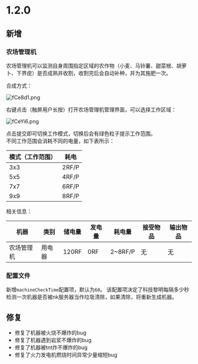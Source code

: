 # 1.2.0  

## 新增

### 农场管理机

农场管理机可以监测自身周围指定区域的农作物（小麦、马铃薯、甜菜根、胡萝卜、下界疣）是否成熟并收割，收割完后会自动补种，并为其施肥一次。

合成方式：

![fCe8d1.png](https://z3.ax1x.com/2021/08/02/fCe8d1.png)

右键点击（触屏用户长按）打开农场管理机管理界面，可以选择工作区域：

![fCeYi6.png](https://z3.ax1x.com/2021/08/02/fCeYi6.png)

点击提交即可切换工作模式，切换后会有绿色粒子提示工作范围。  
不同工作范围会消耗不同的电量，如下表所示：

|模式（工作范围）|耗电|
|-|-|
|3x3|2RF/P|
|5x5|4RF/P|
|7x7|6RF/P|
|9x9|8RF/P|


相关信息：  

|机器|类别|储电量|发电量|耗电量|接受物品|输出物品|
|-|-|-|-|-|-|-|
|农场管理机|用电器|120RF|0RF|2~8RF/P|无|无|

### 配置文件

新增`machineCheckTime`配置项，默认为`60`。
该配置项决定了科技黎明每隔多少秒检测一次机器是否被nk服务器当作垃圾清除，如果清除，将重新生成机器。

## 修复

- 修复了机器被火烧不爆炸的bug
- 修复了机器遇到岩浆不爆炸的bug
- 修复了机器被tnt炸不爆炸的bug
- 修复了火力发电机燃烧时间异常少量缩短bug
